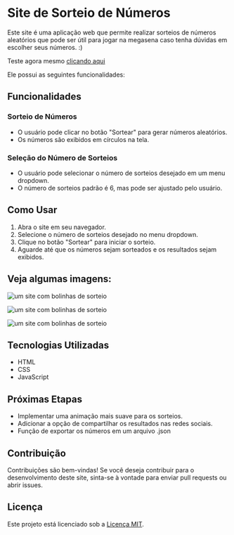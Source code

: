 # Site de Sorteio de Números

Este site é uma aplicação web que permite realizar sorteios de números aleatórios que pode ser útil para jogar na megasena caso tenha dúvidas em escolher seus números. :)

Teste agora mesmo [clicando aqui](https://number-drawer.vercel.app/)

Ele possui as seguintes funcionalidades:

## Funcionalidades

### Sorteio de Números

- O usuário pode clicar no botão "Sortear" para gerar números aleatórios.
- Os números são exibidos em círculos na tela.

### Seleção do Número de Sorteios

- O usuário pode selecionar o número de sorteios desejado em um menu dropdown.
- O número de sorteios padrão é 6, mas pode ser ajustado pelo usuário.

## Como Usar

1. Abra o site em seu navegador.
2. Selecione o número de sorteios desejado no menu dropdown.
3. Clique no botão "Sortear" para iniciar o sorteio.
4. Aguarde até que os números sejam sorteados e os resultados sejam exibidos.

## Veja algumas imagens:

![um site com bolinhas de sorteio](./images/preview1.jpg "website")

![um site com bolinhas de sorteio](./images/preview2.jpg "website")

![um site com bolinhas de sorteio](./images/preview3.jpg "website")


## Tecnologias Utilizadas

- HTML
- CSS
- JavaScript

## Próximas Etapas

- Implementar uma animação mais suave para os sorteios.
- Adicionar a opção de compartilhar os resultados nas redes sociais.
- Função de exportar os números em um arquivo .json

## Contribuição

Contribuições são bem-vindas! Se você deseja contribuir para o desenvolvimento deste site, sinta-se à vontade para enviar pull requests ou abrir issues.

## Licença

Este projeto está licenciado sob a [Licença MIT](LICENSE).